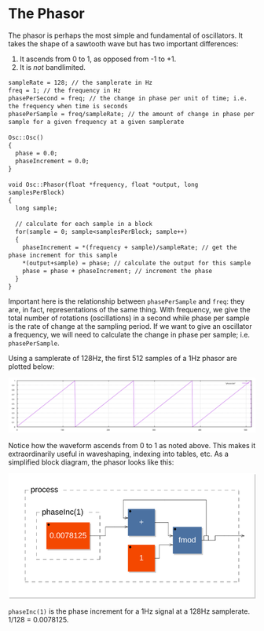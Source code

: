 # The Phasor

The phasor is perhaps the most simple and fundamental of oscillators. It takes the shape of a sawtooth wave but has two important differences:
  1. It ascends from 0 to 1, as opposed from -1 to +1.
  2. It is _not_ bandlimited.

```
sampleRate = 128; // the samplerate in Hz
freq = 1; // the frequency in Hz
phasePerSecond = freq; // the change in phase per unit of time; i.e. the frequency when time is seconds
phasePerSample = freq/sampleRate; // the amount of change in phase per sample for a given frequency at a given samplerate

Osc::Osc()
{
  phase = 0.0;
  phaseIncrement = 0.0;
}

void Osc::Phasor(float *frequency, float *output, long samplesPerBlock)
{
  long sample;

  // calculate for each sample in a block
  for(sample = 0; sample<samplesPerBlock; sample++)
  {
    phaseIncrement = *(frequency + sample)/sampleRate; // get the phase increment for this sample
    *(output+sample) = phase; // calculate the output for this sample
    phase = phase + phaseIncrement; // increment the phase
  }
}
```
Important here is the relationship between `phasePerSample` and `freq`: they are, in fact, representations of the same thing. With frequency, we give the total number of rotations (oscillations) in a second while phase per sample is the rate of change at the sampling period. If we want to give an oscillator a frequency, we will need to calculate the change in phase per sample; i.e. `phasePerSample`.

Using a samplerate of 128Hz, the first 512 samples of a 1Hz phasor are plotted below:

![Phasor](images/phasor.svg)

Notice how the waveform ascends from 0 to 1 as noted above. This makes it extraordinarily useful in waveshaping, indexing into tables, etc. As a simplified block diagram, the phasor looks like this:

![Phasor Block Diagram](images/process.svg)

`phaseInc(1)` is the phase increment for a 1Hz signal at a 128Hz samplerate. 1/128 = 0.0078125.
